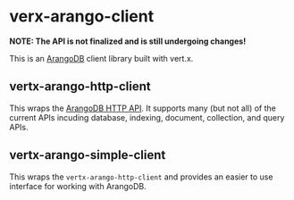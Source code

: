 # verx-arango-client
 
**NOTE: The API is not finalized and is still undergoing changes!**
 
This is an [ArangoDB](https://www.arangodb.com) client library built with vert.x.

## vertx-arango-http-client

This wraps the [ArangoDB HTTP API](https://docs.arangodb.com/HttpApi/index.html). It supports many (but not all) of the current APIs incuding database, indexing, document, collection, and query APIs.  

## vertx-arango-simple-client

This wraps the `vertx-arango-http-client` and provides an easier to use interface for working with ArangoDB.